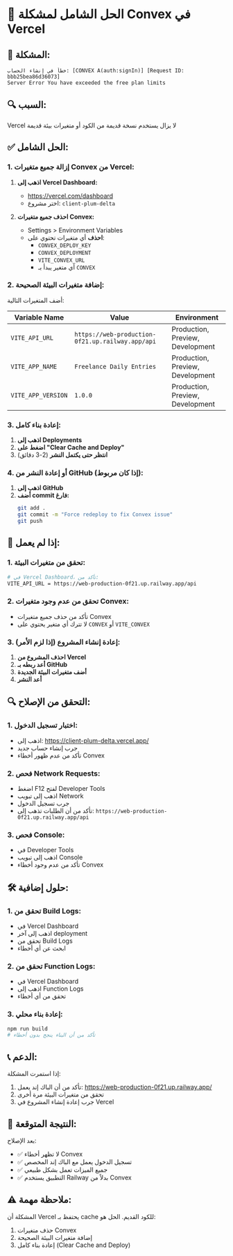 # 🔧 الحل الشامل لمشكلة Convex في Vercel

## 🚨 المشكلة:

```
خطأ في إنشاء الحساب: [CONVEX A(auth:signIn)] [Request ID: bbb25bea86d36073]
Server Error You have exceeded the free plan limits
```

## 🔍 السبب:

Vercel لا يزال يستخدم نسخة قديمة من الكود أو متغيرات بيئة قديمة

## ✅ الحل الشامل:

### 1. إزالة جميع متغيرات Convex من Vercel:

1. **اذهب إلى Vercel Dashboard:**

   - https://vercel.com/dashboard
   - اختر مشروع: `client-plum-delta`

2. **احذف جميع متغيرات Convex:**
   - Settings > Environment Variables
   - **احذف** أي متغيرات تحتوي على:
     - `CONVEX_DEPLOY_KEY`
     - `CONVEX_DEPLOYMENT`
     - `VITE_CONVEX_URL`
     - أي متغير يبدأ بـ `CONVEX`

### 2. إضافة متغيرات البيئة الصحيحة:

أضف المتغيرات التالية:

| Variable Name      | Value                                            | Environment                      |
| ------------------ | ------------------------------------------------ | -------------------------------- |
| `VITE_API_URL`     | `https://web-production-0f21.up.railway.app/api` | Production, Preview, Development |
| `VITE_APP_NAME`    | `Freelance Daily Entries`                        | Production, Preview, Development |
| `VITE_APP_VERSION` | `1.0.0`                                          | Production, Preview, Development |

### 3. إعادة بناء كامل:

1. **اذهب إلى Deployments**
2. **اضغط على "Clear Cache and Deploy"**
3. **انتظر حتى يكتمل النشر** (2-3 دقائق)

### 4. أو إعادة النشر من GitHub (إذا كان مربوط):

1. **اذهب إلى GitHub**
2. **أضف commit فارغ:**
   ```bash
   git add .
   git commit -m "Force redeploy to fix Convex issue"
   git push
   ```

## 🔧 إذا لم يعمل:

### 1. تحقق من متغيرات البيئة:

```bash
# في Vercel Dashboard، تأكد من:
VITE_API_URL = https://web-production-0f21.up.railway.app/api
```

### 2. تحقق من عدم وجود متغيرات Convex:

- تأكد من حذف جميع متغيرات Convex
- لا تترك أي متغير يحتوي على `CONVEX` أو `VITE_CONVEX`

### 3. إعادة إنشاء المشروع (إذا لزم الأمر):

1. **احذف المشروع من Vercel**
2. **أعد ربطه بـ GitHub**
3. **أضف متغيرات البيئة الجديدة**
4. **أعد النشر**

## 🔍 التحقق من الإصلاح:

### 1. اختبار تسجيل الدخول:

- اذهب إلى: https://client-plum-delta.vercel.app/
- جرب إنشاء حساب جديد
- تأكد من عدم ظهور أخطاء Convex

### 2. فحص Network Requests:

- اضغط F12 لفتح Developer Tools
- اذهب إلى تبويب Network
- جرب تسجيل الدخول
- تأكد من أن الطلبات تذهب إلى: `https://web-production-0f21.up.railway.app/api`

### 3. فحص Console:

- في Developer Tools
- اذهب إلى تبويب Console
- تأكد من عدم وجود أخطاء Convex

## 🛠️ حلول إضافية:

### 1. تحقق من Build Logs:

- في Vercel Dashboard
- اذهب إلى آخر deployment
- تحقق من Build Logs
- ابحث عن أي أخطاء

### 2. تحقق من Function Logs:

- في Vercel Dashboard
- اذهب إلى Function Logs
- تحقق من أي أخطاء

### 3. إعادة بناء محلي:

```bash
npm run build
# تأكد من أن البناء ينجح بدون أخطاء
```

## 📞 الدعم:

إذا استمرت المشكلة:

1. تأكد من أن الباك إند يعمل: https://web-production-0f21.up.railway.app/
2. تحقق من متغيرات البيئة مرة أخرى
3. جرب إعادة إنشاء المشروع في Vercel

## 🎯 النتيجة المتوقعة:

بعد الإصلاح:

- ✅ لا تظهر أخطاء Convex
- ✅ تسجيل الدخول يعمل مع الباك إند المخصص
- ✅ جميع الميزات تعمل بشكل طبيعي
- ✅ التطبيق يستخدم Railway بدلاً من Convex

## ⚠️ ملاحظة مهمة:

المشكلة أن Vercel يحتفظ بـ cache للكود القديم. الحل هو:

1. حذف متغيرات Convex
2. إضافة متغيرات البيئة الصحيحة
3. إعادة بناء كامل (Clear Cache and Deploy)
